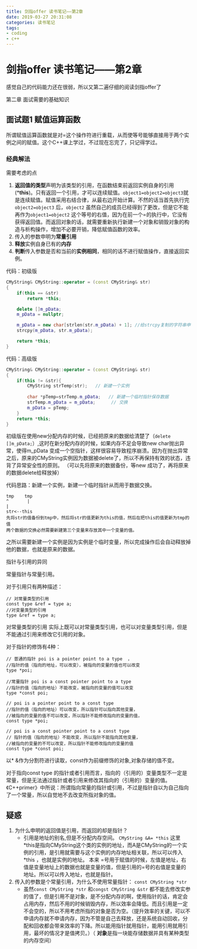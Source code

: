 ```yaml
---
title: 剑指offer 读书笔记——第2章
date: 2019-03-27 20:31:08
categories: 读书笔记
tags:
- coding
- c++
---
```


# 剑指offer 读书笔记——第2章 

感觉自己的代码能力还在很弱，所以又第二遍仔细的阅读剑指offer了

第二章 面试需要的基础知识

<!--more-->

## 面试题1 赋值运算函数

所谓赋值运算函数就是对=这个操作符进行重载，从而使等号能够直接用于两个实例之间的赋值。这个C++课上学过，不过现在忘完了，只记得学过。

### 经典解法

需要考虑的点

1. **返回值的类型**声明为该类型的引用，在函数结束前返回实例自身的引用(***this**)。只有返回一个引用，才可以连续赋值。`object1=object2=object3`就是连续赋值。赋值采用右结合律，从最右边开始计算。不然的话当首先执行完`object2=object3` 后，`object2` 虽然自己的成员已经得到了更改，但是它不能再作为`object1=object2` 这个等号的右值，因为在前一个=的执行中，它没有获得返回值。而返回对象的话，就需要重新执行新建一个对象和销毁对象的构造与析构操作，增加不必要开销，降低赋值函数的效率。
2. 传入的参数申明为**常量引用**
3. **释放**实例自身已有的**内存**
4. **判断**传入参数是否和当前的**实例相同**，相同的话不进行赋值操作，直接返回实例。



代码：初级版

```c++
CMyString& CMyString::operator = (const CMyString& str)
{
    if(this == &str)
        return *this;

    delete []m_pData;
    m_pData = nullptr;

    m_pData = new char[strlen(str.m_pData) + 1]; //给strcpy复制的字符串申请空间
    strcpy(m_pData, str.m_pData);

    return *this;
}
```

代码：高级版

```c++
CMyString& CMyString::operator = (const CMyString& str)
{
    if(this != &str){
    	CMyString strTemp(str);   // 新建一个实例 
        
        char *pTemp=strTemp.m_pData;   // 新建一个临时指针保存数据
        strTemp.m_pData = m_pData; 		// 交换
        m_pData = pTemp;
    }
    return *this;
}
```

初级版在使用new分配内存的时候，已经把原来的数据给清楚了（`delete []m_pData;`）,这时在新分配内存的时候，如果内存不足会导致new char抛出异常，使得m_pData 变成一个空指针，这样很容易导致程序崩溃。因为在抛出异常之后，原来的CMyString实例因为数据被delete了，所以不再保持有效的状态，违背了异常安全性的原则。 （可以先将原来的数据备份，等new 成功了，再将原来的数据delete给释放掉）

代码思路：新建一个实例，新建一个临时指针从而用于数据交换。

````
tmp    tmp
^       |
|       
str<--this 
先将str的值备份到tmp中，然后将str的值更新为this的值，然后在把this的值更新为tmp的值
两个数据的交换必然需要新建第三个变量来存放其中一个变量的值。
````



之所以需要新建一个实例是因为实例是个临时变量，所以完成操作后会自动释放掉他的数据，也就是原来的数据。

指针与引用的异同

常量指针与常量引用。

对于引用只有两种描述：

```
// 对常量类型的引用  
const type &ref = type a;
//对变量类型的引用
type &ref = type a;
```

对常量类型的引用  实际上既可以对常量类型引用，也可以对变量类型引用，但是不能通过引用来修改它引用的对象。

对于指针的修饰有4种：

````
// 普通的指针 poi is a pointer point to a type  ，
//指针的值（指向的地址，可以改变），被指向的变量的值也可以改变
type *poi;

//常量指针 poi is a const pointer point to a type 
//指针的值（指向的地址）不能改变，被指向的变量的值可以改变
type *const poi;

// poi is a pointer point to a const type
//指针的值（指向的地址）可以改变，所以指针可以指向其他变量，
//被指向的变量的值不可以改变，所以指针不能修改指向的变量的值，
const type *poi;

// poi is a const pointer point to a const type
// 指针的值（指向的地址）不能改变，所以指针不能指向其他变量，
//被指向的变量的不可以改变，所以指针不能修改指向的变量的值
const type *const poi;
````

以* &作为分割符进行读取，const作为前缀修饰的对象,对象存储的值不变。

对于指向const type 的指针或者引用而言，指向的（引用的）变量类型不一定是常量，但是无法通过指针或者引用来修改其指向的（引用的）变量的值。《C++primer》中所说：所谓指向常量的指针或引用，不过是指针自以为自己指向了一个常量，所以自觉地不去改变所指对象的值。

## 疑惑

1. 为什么申明的返回值是引用，而返回的却是指针？
   - 引用是地址的别名,但是不分配内存空间。 `CMyString &A= *this`   这里*this是指向CMyString这个类的实例的地址，而A是CMyString的一个实例的引用，是引用就需要与这个实例的内存地址相关联，所以可以传入 *this ，也就是实例的地址。 本来 =号用于赋值的时候，左值是地址，右值是变量地址上的数据也就是变量的值，但是引用的=号的右值是变量的地址。所以可以传入地址，也就是指针。
2. 传入的参数是个常量引用，为什么不使用常量指针： `const CMyString *str`
   - 虽然`const CMyString *str` 和`congst CMyString &str` 都不能去修改实参的值了，但是引用不是对象，是不分配内存的啊，使用指针的话，肯定会占用内存，然后不用的时候销毁内存，所以效率会降低。而且引用是一定不会空的，所以不用考虑所指的对象是否为空。（提升效率的关键，可以不申请内存就不申请内存，因为不管是自己去释放，还是系统自动回收，分配和回收都会带来效率的下降。所以能用指针就用指针，能用引用就用引用，最坏的情况才是值拷贝。）（ **对象**是指一块能存储数据并具有某种类型的内存空间）
